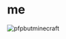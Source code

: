 # me
![pfpbutminecraft](https://user-images.githubusercontent.com/74288636/186588251-ee4e80df-f3dd-4438-b5ca-ca39ad2cd910.png)
